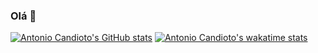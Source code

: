 ### Olá 🙂
[![Antonio Candioto's GitHub stats](https://github-readme-stats.vercel.app/api?username=antoniolpcan&show_icons=true&theme=gruvbox)](https://github.com/antoniolpcan/github-readme-stats)
[![Antonio Candioto's wakatime stats](https://github-readme-stats.vercel.app/api/wakatime?username=antoniolpcan)](https://github.com/antoniolpcan/github-readme-stats)
